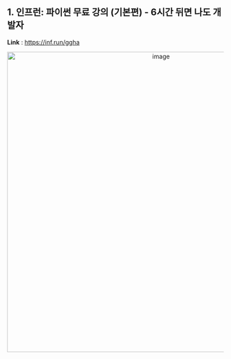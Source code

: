 ## 1. 인프런: 파이썬 무료 강의 (기본편) - 6시간 뒤면 나도 개발자
**Link** : https://inf.run/ggha

<p align = "center"> <img width="700" alt="image" src="https://user-images.githubusercontent.com/47490862/212450199-c6f79c54-b06a-4091-a806-5e8973b039ea.png">
